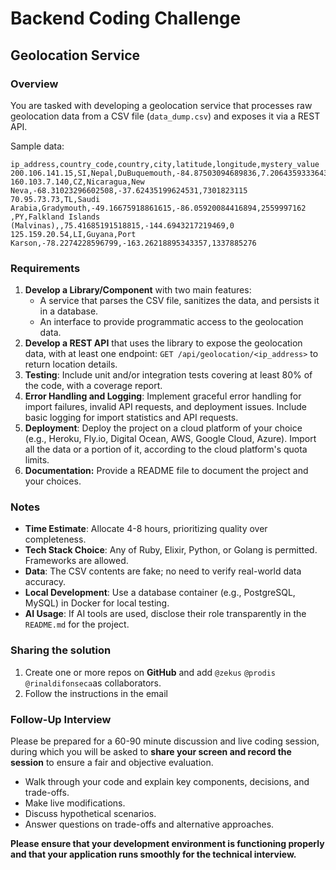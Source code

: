 # Backend Coding Challenge

## Geolocation Service

### Overview

You are tasked with developing a geolocation service that processes raw geolocation data from a CSV file (`data_dump.csv`) and exposes it via a REST API. 

Sample data:

```
ip_address,country_code,country,city,latitude,longitude,mystery_value
200.106.141.15,SI,Nepal,DuBuquemouth,-84.87503094689836,7.206435933364332,7823011346
160.103.7.140,CZ,Nicaragua,New Neva,-68.31023296602508,-37.62435199624531,7301823115
70.95.73.73,TL,Saudi Arabia,Gradymouth,-49.16675918861615,-86.05920084416894,2559997162
,PY,Falkland Islands (Malvinas),,75.41685191518815,-144.6943217219469,0
125.159.20.54,LI,Guyana,Port Karson,-78.2274228596799,-163.26218895343357,1337885276
```

### Requirements

1. **Develop a Library/Component** with two main features:
    - A service that parses the CSV file, sanitizes the data, and persists it in a database.
    - An interface to provide programmatic access to the geolocation data.
2. **Develop a REST API** that uses the library to expose the geolocation data, with at least one endpoint: `GET /api/geolocation/<ip_address>` to return location details.
3. **Testing**: Include unit and/or integration tests covering at least 80% of the code, with a coverage report.
4. **Error Handling and Logging**: Implement graceful error handling for import failures, invalid API requests, and deployment issues. Include basic logging for import statistics and API requests.
5. **Deployment**: Deploy the project on a cloud platform of your choice (e.g., Heroku, Fly.io, Digital Ocean, AWS, Google Cloud, Azure). Import all the data or a portion of it, according to the cloud platform's quota limits.
6. **Documentation:** Provide a README file to document the project and your choices.

### Notes

- **Time Estimate**: Allocate 4-8 hours, prioritizing quality over completeness.
- **Tech Stack Choice**: Any of Ruby, Elixir, Python, or Golang is permitted. Frameworks are allowed.
- **Data**: The CSV contents are fake; no need to verify real-world data accuracy.
- **Local Development**: Use a database container (e.g., PostgreSQL, MySQL) in Docker for local testing.
- **AI Usage**: If AI tools are used, disclose their role transparently in the `README.md` for the project.

### Sharing the solution

1. Create one or more repos on **GitHub** and add `@zekus` `@prodis` `@rinaldifonseca`as collaborators.
2. Follow the instructions in the email

### Follow-Up Interview

Please be prepared for a 60-90 minute discussion and live coding session, during which you will be asked to **share your screen and record the session** to ensure a fair and objective evaluation.

- Walk through your code and explain key components, decisions, and trade-offs.
- Make live modifications.
- Discuss hypothetical scenarios.
- Answer questions on trade-offs and alternative approaches.

**Please ensure that your development environment is functioning properly and that your application runs smoothly for the technical interview.**
